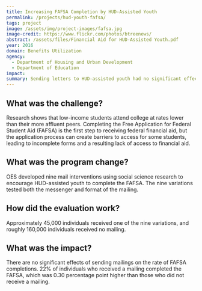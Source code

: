 ```yaml
---
title: Increasing FAFSA Completion by HUD-Assisted Youth
permalink: /projects/hud-youth-fafsa/
tags: project
image: /assets/img/project-images/fafsa.jpg
image-credit: https://www.flickr.com/photos/btreenews/
abstract: /assets/files/Financial Aid for HUD-Assisted Youth.pdf
year: 2016
domain: Benefits Utilization
agency: 
  - Department of Housing and Urban Development
  - Department of Education
impact:
summary: Sending letters to HUD-assisted youth had no significant effect on FAFSA completion rates.
---
```

## What was the challenge?

Research shows that low-income students attend college at rates lower than their more affluent peers. Completing the Free Application for Federal Student Aid (FAFSA) is the first step to receiving federal financial aid, but the application process can create barriers to access for some students, leading to incomplete forms and a resulting lack of access to financial aid. 

## What was the program change?

OES developed nine mail interventions using social science research to encourage HUD-assisted youth to complete the FAFSA. The nine variations tested both the messenger and format of the mailing.

## How did the evaluation work?

Approximately 45,000 individuals received one of the nine variations, and roughly 160,000 individuals received no mailing.

## What was the impact?

There are no significant effects of sending mailings on the rate of FAFSA completions. 22% of individuals who received a mailing completed the FAFSA, which was 0.30 percentage point higher than those who did not receive a mailing. 
